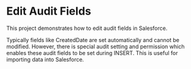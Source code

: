 # Edit Audit Fields

This project demonstrates how to edit audit fields in Salesforce.

Typically fields like CreatedDate are set automatically and cannot be modified. However, there is special audit setting and permission which enables these audit fields to be set during INSERT. This is useful for importing data into Salesforce.